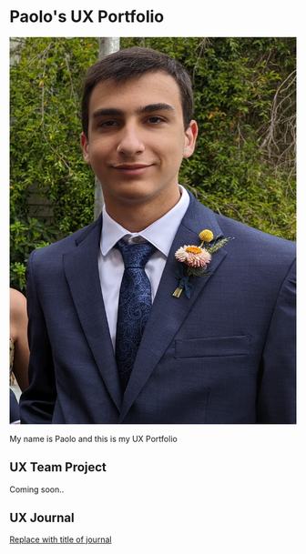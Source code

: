 # Paolo's UX Portfolio
![picture of me](me.jpg)

My name is Paolo and this is my UX Portfolio

## UX Team Project

Coming soon..

## UX Journal

[Replace with title of journal](journal/)
